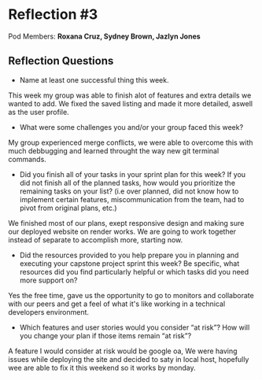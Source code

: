 # Reflection #3

Pod Members: **Roxana Cruz, Sydney Brown, Jazlyn Jones**

## Reflection Questions

* Name at least one successful thing this week.

 This week my group was able to finish alot of features and extra details we wanted to add. We fixed the saved listing and made it more detailed, aswell as the user profile.

* What were some challenges you and/or your group faced this week?

 My group experienced merge conflicts, we were able to overcome this with much debbugging and learned throught the way new git terminal commands.

* Did you finish all of your tasks in your sprint plan for this week? If you did not finish all of the planned tasks, how would you prioritize the remaining tasks on your list?  (i.e over planned, did not know how to implement certain features, miscommunication from the team, had to pivot from original plans, etc.)

 We finished most of our plans, exept responsive design and making sure our deployed website on render works. We are going to work together instead of separate to accomplish more, starting now.

* Did the resources provided to you help prepare you in planning and executing your capstone project sprint this week? Be specific, what resources did you find particularly helpful or which tasks did you need more support on?

Yes the free time, gave us the opportunity to go to monitors and collaborate with our peers and get a feel of what it's like working in a technical developers environment.

* Which features and user stories would you consider “at risk”? How will you change your plan if those items remain “at risk”?

 A feature I would consider at risk would be google oa, We were having issues while deploying the site and decided to saty in local host, hopefully wee are able to fix it this weekend so it works by monday.

